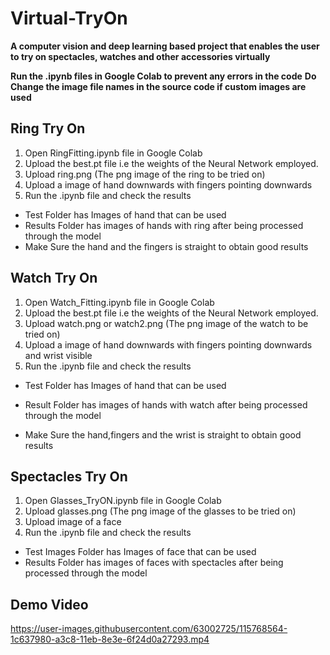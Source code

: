 # Virtual-TryOn

__A computer vision and deep learning based project that enables the user to try on spectacles, watches and other accessories virtually__

**Run the .ipynb files in Google Colab to prevent any errors in the code**
**Do Change the image file names in the source code if custom images are used**



## Ring Try On

1. Open RingFitting.ipynb file in Google Colab
2. Upload the best.pt file i.e the weights of the Neural Network employed.
3. Upload ring.png (The png image of the ring to be tried on)
4. Upload a image of hand downwards with fingers pointing downwards
5. Run the .ipynb file and check the results



 * Test Folder has Images of hand that can be used
 * Results Folder has images of hands with ring after being processed through the model
 *   Make Sure the hand and the fingers is straight to obtain good results

## Watch Try On

1. Open Watch_Fitting.ipynb file in Google Colab
2. Upload the best.pt file i.e the weights of the Neural Network employed.
3. Upload watch.png or watch2.png (The png image of the watch to be tried on)
4. Upload a image of hand downwards with fingers pointing downwards and wrist visible
5. Run the .ipynb file and check the results



 * Test Folder has Images of hand that can be used
 
 * Result Folder has images of hands with watch after being processed through the model
 * Make Sure the hand,fingers and the wrist is straight to obtain good results


## Spectacles Try On

1. Open Glasses_TryON.ipynb file in Google Colab
2. Upload glasses.png (The png image of the glasses to be tried on)
3. Upload image of a face 
4. Run the .ipynb file and check the results



 * Test Images Folder has Images of face that can be used
 * Results Folder has images of faces with spectacles after being processed through the model
 
 ## Demo Video


https://user-images.githubusercontent.com/63002725/115768564-1c637980-a3c8-11eb-8e3e-6f24d0a27293.mp4


